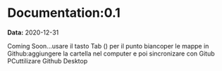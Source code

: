 # Documentation:0.1

**Data:** 2020-12-31

Coming Soon...usare il tasto Tab () per il punto biancoper le mappe in Github:aggiungere la cartella nel computer e poi sincronizare con Gitub PCuttilizare Github Desktop
